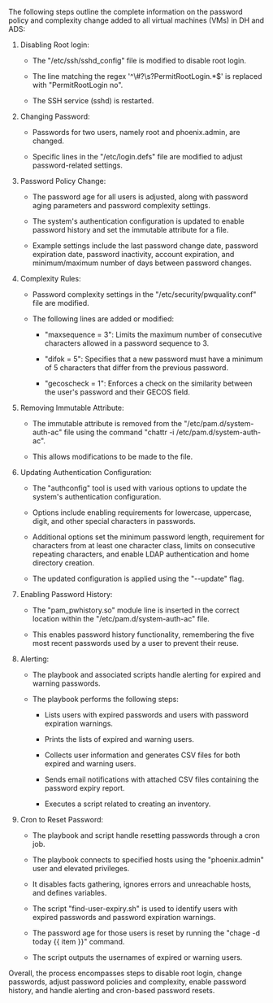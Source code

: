 The following steps outline the complete information on the password
policy and complexity change added to all virtual machines (VMs) in DH
and ADS:

1.  Disabling Root login:

    - The \"/etc/ssh/sshd_config\" file is modified to disable root
      login.

    - The line matching the regex \'\^\\#?\\s?PermitRootLogin.\*\$\' is
      replaced with \"PermitRootLogin no\".

    - The SSH service (sshd) is restarted.

2.  Changing Password:

    - Passwords for two users, namely root and phoenix.admin, are
      changed.

    - Specific lines in the \"/etc/login.defs\" file are modified to
      adjust password-related settings.

3.  Password Policy Change:

    - The password age for all users is adjusted, along with password
      aging parameters and password complexity settings.

    - The system\'s authentication configuration is updated to enable
      password history and set the immutable attribute for a file.

    - Example settings include the last password change date, password
      expiration date, password inactivity, account expiration, and
      minimum/maximum number of days between password changes.

4.  Complexity Rules:

    - Password complexity settings in the
      \"/etc/security/pwquality.conf\" file are modified.

    - The following lines are added or modified:

      - \"maxsequence = 3\": Limits the maximum number of consecutive
        characters allowed in a password sequence to 3.

      - \"difok = 5\": Specifies that a new password must have a minimum
        of 5 characters that differ from the previous password.

      - \"gecoscheck = 1\": Enforces a check on the similarity between
        the user\'s password and their GECOS field.

5.  Removing Immutable Attribute:

    - The immutable attribute is removed from the
      \"/etc/pam.d/system-auth-ac\" file using the command \"chattr -i
      /etc/pam.d/system-auth-ac\".

    - This allows modifications to be made to the file.

6.  Updating Authentication Configuration:

    - The \"authconfig\" tool is used with various options to update the
      system\'s authentication configuration.

    - Options include enabling requirements for lowercase, uppercase,
      digit, and other special characters in passwords.

    - Additional options set the minimum password length, requirement
      for characters from at least one character class, limits on
      consecutive repeating characters, and enable LDAP authentication
      and home directory creation.

    - The updated configuration is applied using the \"\--update\" flag.

7.  Enabling Password History:

    - The \"pam_pwhistory.so\" module line is inserted in the correct
      location within the \"/etc/pam.d/system-auth-ac\" file.

    - This enables password history functionality, remembering the five
      most recent passwords used by a user to prevent their reuse.

8.  Alerting:

    - The playbook and associated scripts handle alerting for expired
      and warning passwords.

    - The playbook performs the following steps:

      - Lists users with expired passwords and users with password
        expiration warnings.

      - Prints the lists of expired and warning users.

      - Collects user information and generates CSV files for both
        expired and warning users.

      - Sends email notifications with attached CSV files containing the
        password expiry report.

      - Executes a script related to creating an inventory.

9.  Cron to Reset Password:

    - The playbook and script handle resetting passwords through a cron
      job.

    - The playbook connects to specified hosts using the
      \"phoenix.admin\" user and elevated privileges.

    - It disables facts gathering, ignores errors and unreachable hosts,
      and defines variables.

    - The script \"find-user-expiry.sh\" is used to identify users with
      expired passwords and password expiration warnings.

    - The password age for those users is reset by running the \"chage
      -d today {{ item }}\" command.

    - The script outputs the usernames of expired or warning users.

Overall, the process encompasses steps to disable root login, change
passwords, adjust password policies and complexity, enable password
history, and handle alerting and cron-based password resets.
